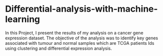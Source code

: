 # Differential-analysis-with-machine-learning
In this Project, I present the results of my analysis on a cancer gene expression dataset. The objective of the analysis was to identify key genes associated with tumour and normal samples which are TCGA patients Ids using clustering and differential expression analysis.
